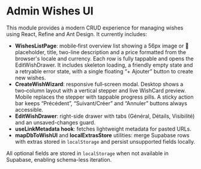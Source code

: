 # Admin Wishes UI

This module provides a modern CRUD experience for managing wishes using React, Refine and Ant Design. It currently includes:

 - **WishesListPage**: mobile‑first overview list showing a 56px image or 🎁 placeholder, title, two-line description and a price formatted from the browser's locale and currency. Each row is fully tappable and opens the EditWishDrawer. It includes skeleton loading, a friendly empty state and a retryable error state, with a single floating “+ Ajouter” button to create new wishes.
 - **CreateWishWizard**: responsive full‑screen modal. Desktop shows a two‑column layout with a vertical stepper and live WishCard preview. Mobile replaces the stepper with tappable progress pills. A sticky action bar keeps “Précédent”, “Suivant/Créer” and “Annuler” buttons always accessible.
- **EditWishDrawer**: right-side drawer with tabs (Général, Détails, Visibilité) and an unsaved-changes guard.
- **useLinkMetadata hook**: fetches lightweight metadata for pasted URLs.
- **mapDbToWishUI** and **localExtrasStore** utilities: merge Supabase rows with extras stored in `localStorage` and persist unsupported fields locally.

All optional fields are stored in `localStorage` when not available in Supabase, enabling schema-less iteration.
